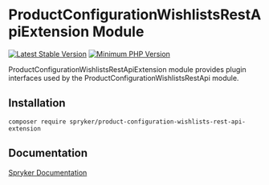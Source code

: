 # ProductConfigurationWishlistsRestApiExtension Module
[![Latest Stable Version](https://poser.pugx.org/spryker/product-configuration-wishlists-rest-api-extension/v/stable.svg)](https://packagist.org/packages/spryker/product-configuration-wishlists-rest-api-extension)
[![Minimum PHP Version](https://img.shields.io/badge/php-%3E%3D%207.4-8892BF.svg)](https://php.net/)

ProductConfigurationWishlistsRestApiExtension module provides plugin interfaces used by the ProductConfigurationWishlistsRestApi module.

## Installation

```
composer require spryker/product-configuration-wishlists-rest-api-extension
```

## Documentation

[Spryker Documentation](https://docs.spryker.com)
